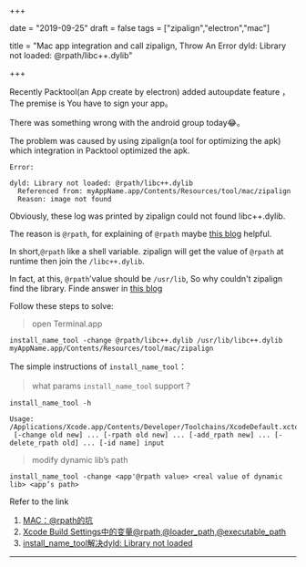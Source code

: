 +++

date = "2019-09-25"
draft = false
tags = ["zipalign","electron","mac"]

title = "Mac app integration and call zipalign, Throw An Error dyld: Library not loaded: @rpath/libc++.dylib"

+++

Recently Packtool(an App create by electron) added autoupdate feature ，The premise is
You have to sign your app。

There was something wrong with the android group today😂。

The problem was caused by using zipalign(a tool for optimizing the apk) which integration in Packtool optimized the apk.

```
Error:

dyld: Library not loaded: @rpath/libc++.dylib
  Referenced from: myAppName.app/Contents/Resources/tool/mac/zipalign
  Reason: image not found
```

Obviously, these log was printed by zipalign could not found libc++.dylib.

The reason is `@rpath`, for explaining of `@rpath` maybe [this blog](http://www.tanhao.me/pieces/1361.html/) helpful.

In short,`@rpath` like a shell variable. zipalign will get the value of `@rpath` at runtime then join the `/libc++.dylib`.

In fact, at this,  `@rpath`’value should be `/usr/lib`, So why couldn't zipalign find the library. Finde answer in [this blog](https://developer.apple.com/library/archive/documentation/Security/Conceptual/CodeSigningGuide/Procedures/Procedures.html#//apple_ref/doc/uid/TP40005929-CH4-SW19)

Follow these steps to solve:

> open Terminal.app

`install_name_tool -change @rpath/libc++.dylib /usr/lib/libc++.dylib myAppName.app/Contents/Resources/tool/mac/zipalign`


The simple instructions of `install_name_tool`：

> what params `install_name_tool` support？

```
install_name_tool -h
```

```
Usage: /Applications/Xcode.app/Contents/Developer/Toolchains/XcodeDefault.xctoolchain/usr/bin/install_name_tool
 [-change old new] ... [-rpath old new] ... [-add_rpath new] ... [-delete_rpath old] ... [-id name] input
```

> modify dynamic lib’s path

```
install_name_tool -change <app'@rpath value> <real value of dynamic lib> <app’s path>
```


Refer to the link

1. [MAC：@rpath的坑](https://www.jianshu.com/p/bfa05ef3c482)
2. [Xcode Build Settings中的变量@rpath,@loader_path,@executable_path](http://www.tanhao.me/pieces/1361.html/)
3. [install_name_tool解决dyld: Library not loaded](https://blog.csdn.net/minger1202/article/details/71319308)

***
